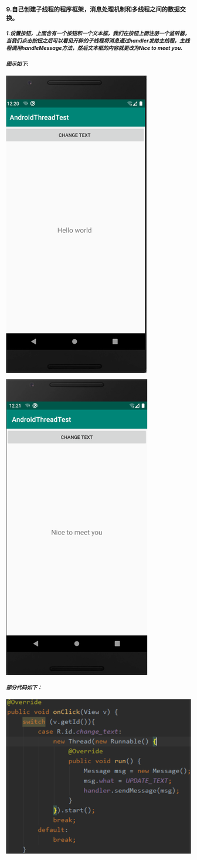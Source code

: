 ### 9.自己创建子线程的程序框架，消息处理机制和多线程之间的数据交换。

##### 1.设置按钮，上面含有一个按钮和一个文本框，我们在按钮上面注册一个监听器，当我们点击按钮之后可以看见开辟的子线程将消息通过handler发给主线程，主线程调用handleMessage方法，然后文本框的内容就更改为Nice to meet you.

##### 图示如下:

![](https://github.com/TomHardyWu/2018118148_Android/blob/master/09NinthHomeWork/img09/01.png)

![](https://github.com/TomHardyWu/2018118148_Android/blob/master/09NinthHomeWork/img09/02.png)

##### 部分代码如下：

![](https://github.com/TomHardyWu/2018118148_Android/blob/master/09NinthHomeWork/img09/03.png)